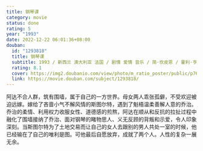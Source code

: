 ```yaml
---
title: 钢琴课
category: movie
status: done
rating: 5
year: "1993"
date: 2022-12-22 06:01:36+08:00
douban:
  id: "1293818"
  title: 钢琴课
  subtitle: 1993 / 新西兰 澳大利亚 法国 / 剧情 爱情 音乐 / 简·坎皮恩 / 霍利·亨特 哈威·凯特尔
  rating: 8.1
  cover: https://img2.doubanio.com/view/photo/m_ratio_poster/public/p764799071.jpg
  link: https://movie.douban.com/subject/1293818/
---
```


阿达不合人群，筑有围墙，属于自己的一方世界。母女两人乖张孤僻，不受欢迎被迫远嫁。嫁给了吝啬小气不解风情的斯图尔特，遇到了魁梧温柔善解人意的乔治。乔治的柔情、利用权力收服女性、道德感的煎熬，阿达在顺从和反抗的拉扯过程中融化了围墙接纳了乔治、面对钢琴的睹物思人、义无反顾的背叛和示爱，令人印象深刻。当斯图尔特为了土地交易而让自己的女人去跟别的男人共处一室的时候，他已经输在了自己的唯利是图。可他最后自愿放弃，成就了两个人。人性的复杂一展无余。
